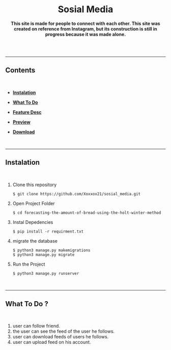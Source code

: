 # <h1 align="center">**Sosial Media**</h1>

<center>

<p><b> This site is made for people to connect with each other. This site was created on reference from Instagram, but its construction is still in progress because it was made alone. </b></p>

</center>
<br/>

<br/>
<hr/>

<!-- <span style='font-size:20px;'>&#128204;</span> -->

## **Contents**

<br/>

- [**Instalation**](#instalation)

- [**What To Do**](#what-to-do)

- [**Feature Desc**](#feature-desc)

- [**Preview**](#preview)

- [**Download**](#Download)

<br/>
<hr/>

## **Instalation**

<br/>

1. Clone this repository

   ```bash
   $ git clone https://github.com/Xoxxox21/sosial_media.git
   ```

2. Open Project Folder

   ```
   $ cd forecasting-the-amount-of-bread-using-the-holt-winter-method
   ```

3. Instal Depedencies

   ```
   $ pip install -r requirment.txt
   ```
   
3. migrate the database

   ```
   $ python3 manage.py makemigrations
   $ python3 manage.py migrate
   ```

4. Run the Project
   ```
   $ python3 manage.py runserver
   ```

<br/>
<hr/>

## **What To Do ?**

<br/>

1. user can follow friend.
2. the user can see the feed of the user he follows.
3. user can download feeds of users he follows.
4. user can upload feed on his account.

<br/>
<!-- ## **Preview** -->

<!-- <p align="center">
<img src="static/images/dashboard.png" width="70%"/><br />
<img src="static/images/change_pass.png" width="70%"/><br />
<img src="static/images/kelola_sales.png" width="70%"/><br />
<img src="static/images/tambahsales.png" width="70%"/><br />
<img src="static/images/jadwal.png" width="70%"/><br />
<img src="static/images/distribusi.png" width="70%"/><br />
<img src="static/images/sales_hasil.png" width="70%"/><br />
<img src="static/images/changes_sales.png" width="70%"/><br />
</p> -->

